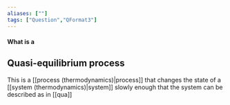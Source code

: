 ```yaml
---
aliases: [""]
tags: ["Question","QFormat3"]
---
```


#### What is a
## Quasi-equilibrium process
This is a [[process (thermodynamics)|process]] that changes the state of a [[system (thermodynamics)|system]] slowly enough that the system can be described as in [[qua]]